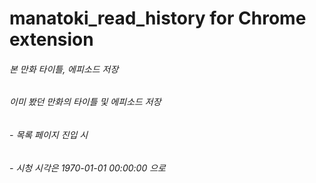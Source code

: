 # manatoki_read_history for Chrome extension
###### 본 만화 타이틀, 에피소드 저장
###### 이미 봤던 만화의 타이틀 및 에피소드 저장
###### - 목록 페이지 진입 시
###### - 시청 시각은 1970-01-01 00:00:00 으로
